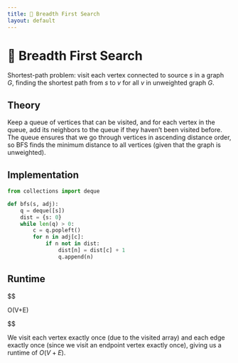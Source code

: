 ```yaml
---
title: 🚋 Breadth First Search
layout: default
---
```


# 🚋 Breadth First Search

Shortest-path problem: visit each vertex connected to source $s$ in a graph $G$, finding the shortest path from $s$ to $v$ for all $v$ in unweighted graph $G$.

## Theory
Keep a queue of vertices that can be visited, and for each vertex in the queue, add its neighbors to the queue if they haven’t been visited before. The queue ensures that we go through vertices in ascending distance order, so BFS finds the minimum distance to all vertices (given that the graph is unweighted).

## Implementation
```python
from collections import deque

def bfs(s, adj):
	q = deque([s])
	dist = {s: 0}
	while len(q) > 0:
		c = q.popleft()
		for n in adj[c]:
			if n not in dist:
				dist[n] = dist[c] + 1
				q.append(n)
```

## Runtime

$$

 O(V+E) 

$$

We visit each vertex exactly once (due to the visited array) and each edge exactly once (since we visit an endpoint vertex exactly once), giving us a runtime of $O(V+E)$.